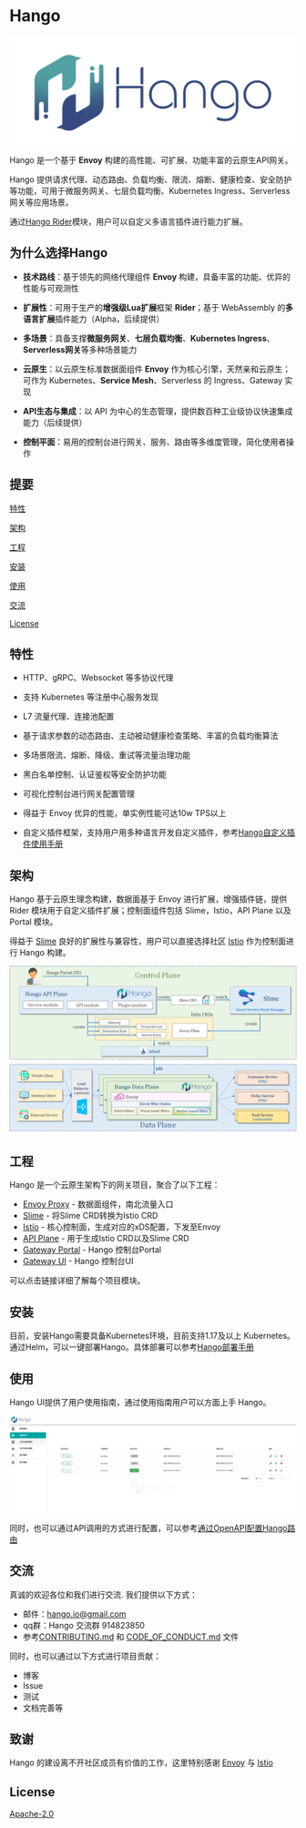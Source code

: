 [//]: # "README"

# Hango

![hango](images/logo.jpg)

Hango 是一个基于 **Envoy** 构建的高性能、可扩展、功能丰富的云原生API网关。

Hango 提供请求代理、动态路由、负载均衡、限流、熔断、健康检查、安全防护等功能，可用于微服务网关、七层负载均衡、Kubernetes Ingress、Serverless网关等应用场景。

通过[Hango Rider](https://github.com/hango-io/rider)模块，用户可以自定义多语言插件进行能力扩展。

## <span id="why"> 为什么选择Hango

* **技术路线**：基于领先的网络代理组件 **Envoy** 构建，具备丰富的功能、优异的性能与可观测性

* **扩展性**：可用于生产的**增强级Lua扩展**框架 **Rider**；基于 WebAssembly 的**多语言扩展**插件能力（Alpha，后续提供）

* **多场景**：具备支撑**微服务网关**、**七层负载均衡**、**Kubernetes Ingress**、**Serverless网关**等多种场景能力

* **云原生**：以云原生标准数据面组件 **Envoy** 作为核心引擎，天然亲和云原生；可作为 Kubernetes、**Service Mesh**、Serverless 的 Ingress、Gateway 实现

* **API生态与集成**：以 API 为中心的生态管理，提供数百种工业级协议快速集成能力（后续提供）

* **控制平面**：易用的控制台进行网关、服务、路由等多维度管理，简化使用者操作

## 提要

[特性](#features)

[架构](#archi)

[工程](#pro)

[安装](#install)

[使用](#usage)

[交流](#community)

[License](#license)

## <span id="features">特性


* HTTP、gRPC、Websocket 等多协议代理

* 支持 Kubernetes 等注册中心服务发现

* L7 流量代理、连接池配置

* 基于请求参数的动态路由、主动被动健康检查策略、丰富的负载均衡算法

* 多场景限流、熔断、降级、重试等流量治理功能

* 黑白名单控制、认证鉴权等安全防护功能

* 可视化控制台进行网关配置管理

* 得益于 Envoy 优异的性能，单实例性能可达10w TPS以上

* 自定义插件框架，支持用户用多种语言开发自定义插件，参考[Hango自定义插件使用手册](./example/rider_user_guide.zh_CN.md)

## <span id="archi">架构

Hango 基于云原生理念构建，数据面基于 Envoy 进行扩展，增强插件链，提供 Rider 模块用于自定义插件扩展；控制面组件包括 Slime，Istio，API Plane 以及 Portal 模块。

得益于 [Slime](https://github.com/slime-io/slime) 良好的扩展性与兼容性，用户可以直接选择社区 [Istio](https://github.com/istio/istio) 作为控制面进行 Hango 构建。

![architecture](images/architecture.png)

## <span id="pro"> 工程

Hango 是一个云原生架构下的网关项目，聚合了以下工程：

* [Envoy Proxy](https://github.com/hango-io/envoy-proxy) - 数据面组件，南北流量入口
* [Slime](https://github.com/slime-io/slime) - 将Slime CRD转换为Istio CRD
* [Istio](https://github.com/istio/istio) - 核心控制面，生成对应的xDS配置，下发至Envoy
* [API Plane](https://github.com/hango-io/api-plane) - 用于生成Istio CRD以及Slime CRD
* [Gateway Portal](https://github.com/hango-io/portal) - Hango 控制台Portal
* [Gateway UI](https://github.com/hango-io/gateway-ui) - Hango 控制台UI

可以点击链接详细了解每个项目模块。

## <span id="install">安装

目前，安装Hango需要具备Kubernetes环境，目前支持1.17及以上 Kubernetes。
通过Helm，可以一键部署Hango。具体部署可以参考[Hango部署手册](./install/README.zh_CN.md)

## <span id="usage">使用

Hango UI提供了用户使用指南，通过使用指南用户可以方面上手 Hango。

![hango-ui](images/hango-ui.png)

同时，也可以通过API调用的方式进行配置，可以参考[通过OpenAPI配置Hango路由](./example/expose_api_zh.md)

## <span id="community">交流

真诚的欢迎各位和我们进行交流. 我们提供以下方式：

* 邮件：hango.io@gmail.com
* qq群：Hango 交流群 914823850
* 参考[CONTRIBUTING.md](CONTRIBUTING.md) 和 [CODE_OF_CONDUCT.md](CODE_OF_CONDUCT.md) 文件

同时，也可以通过以下方式进行项目贡献：

* 博客
* Issue
* 测试
* 文档完善等

## <span id="thanks">致谢
Hango 的建设离不开社区成员有价值的工作，这里特别感谢 [Envoy](https://www.envoyproxy.io/) 与 [Istio](https://github.com/istio/istio) 


## <span id="license">License

[Apache-2.0](https://choosealicense.com/licenses/apache-2.0/)
